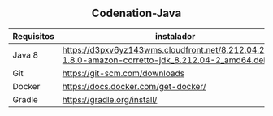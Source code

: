 <h2 style="text-align: center">Codenation-Java</h2>

|Requisitos|instalador|
|---|---|
|Java 8|https://d3pxv6yz143wms.cloudfront.net/8.212.04.2/java-1.8.0-amazon-corretto-jdk_8.212.04-2_amd64.deb|
|Git|https://git-scm.com/downloads|
|Docker|https://docs.docker.com/get-docker/|
|Gradle|https://gradle.org/install/|
